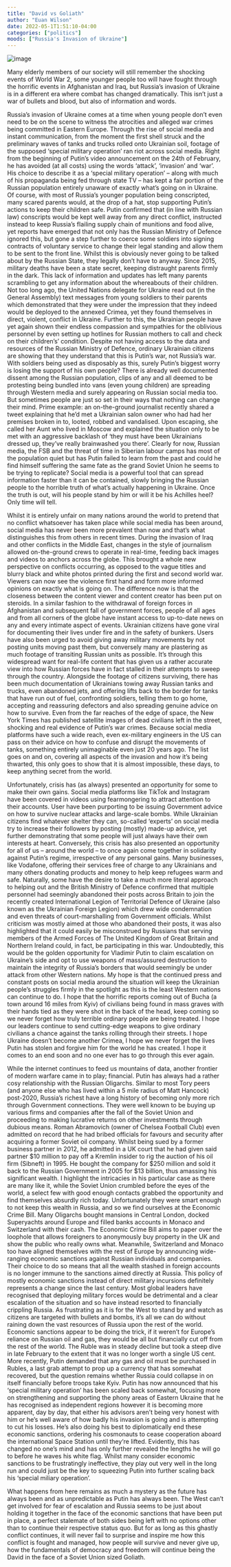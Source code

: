 ```yaml
---
title: "David vs Goliath"
author: "Euan Wilson"
date: 2022-05-1T1:51:10-04:00
categories: ["politics"]
moods: ["Russia's Invasion of Ukraine"]
---
```

![image](../img/article/russia's-invasion-of-ukraine/1.jpg)

Many elderly members of our society will still remember the shocking events of World War 2, some younger people too will have fought through the horrific events in Afghanistan and Iraq, but Russia’s invasion of Ukraine is in a different era where combat has changed dramatically. This isn’t just a war of bullets and blood, but also of information and words.

Russia’s invasion of Ukraine comes at a time when young people don’t even need to be on the scene to witness the atrocities and alleged war crimes being committed in Eastern Europe. Through the rise of social media and instant communication, from the moment the first shell struck and the preliminary waves of tanks and trucks rolled onto Ukrainian soil, footage of the supposed ‘special military operation’ ran riot across social media. Right from the beginning of Putin’s video announcement on the 24th of February, he has avoided (at all costs) using the words ‘attack’, ‘invasion’ and ‘war’. His choice to describe it as a ‘special military operation’ – along with much of his propaganda being fed through state TV – has kept a fair portion of the Russian population entirely unaware of exactly what’s going on in Ukraine. Of course, with most of Russia’s younger population being conscripted, many scared parents would, at the drop of a hat, stop supporting Putin’s actions to keep their children safe. Putin confirmed that (in line with Russian law) conscripts would be kept well away from any direct conflict, instructed instead to keep Russia’s flailing supply chain of munitions and food alive, yet reports have emerged that not only has the Russian Ministry of Defence ignored this, but gone a step further to coerce some soldiers into signing contracts of voluntary service to change their legal standing and allow them to be sent to the front line. Whilst this is obviously never going to be talked about by the Russian State, they legally don’t have to anyway. Since 2015, military deaths have been a state secret, keeping distraught parents firmly in the dark.  This lack of information and updates has left many parents scrambling to get any information about the whereabouts of their children. Not too long ago, the United Nations delegate for Ukraine read out (in the General Assembly) text messages from young soldiers to their parents which demonstrated that they were under the impression that they indeed would be deployed to the annexed Crimea, yet they found themselves in direct, violent, conflict in Ukraine. Further to this, the Ukrainian people have yet again shown their endless compassion and sympathies for the oblivious personnel by even setting up hotlines for Russian mothers to call and check on their children’s’ condition. Despite not having access to the data and resources of the Russian Ministry of Defence, ordinary Ukrainian citizens are showing that they understand that this is Putin’s war, not Russia’s war. With soldiers being used as disposably as this, surely Putin’s biggest worry is losing the support of his own people? There is already well documented dissent among the Russian population, clips of any and all deemed to be protesting being bundled into vans (even young children) are spreading through Western media and surely appearing on Russian social media too. But sometimes people are just so set in their ways that nothing can change their mind. Prime example: an on-the-ground journalist recently shared a tweet explaining that he’d met a Ukrainian salon owner who had had her premises broken in to, looted, robbed and vandalised. Upon escaping, she called her Aunt who lived in Moscow and explained the situation only to be met with an aggressive backlash of ‘they must have been Ukrainians dressed up, they’ve really brainwashed you there’. Clearly for now, Russian media, the FSB and the threat of time in Siberian labour camps has most of the population quiet but has Putin failed to learn from the past and could he find himself suffering the same fate as the grand Soviet Union he seems to be trying to replicate? Social media is a powerful tool that can spread information faster than it can be contained, slowly bringing the Russian people to the horrible truth of what’s actually happening in Ukraine. Once the truth is out, will his people stand by him or will it be his Achilles heel? Only time will tell.

Whilst it is entirely unfair on many nations around the world to pretend that no conflict whatsoever has taken place while social media has been around, social media has never been more prevalent than now and that’s what distinguishes this from others in recent times. During the invasion of Iraq and other conflicts in the Middle East, changes in the style of journalism allowed on-the-ground crews to operate in real-time, feeding back images and videos to anchors across the globe. This brought a whole new perspective on conflicts occurring, as opposed to the vague titles and blurry black and white photos printed during the first and second world war. Viewers can now see the violence first hand and form more informed opinions on exactly what is going on. The difference now is that the closeness between the content viewer and content creator has been put on steroids. In a similar fashion to the withdrawal of foreign forces in Afghanistan and subsequent fall of government forces, people of all ages and from all corners of the globe have instant access to up-to-date news on any and every intimate aspect of events. Ukrainian citizens have gone viral for documenting their lives under fire and in the safety of bunkers. Users have also been urged to avoid giving away military movements by not posting units moving past them, but conversely many are plastering as much footage of transiting Russian units as possible. It’s through this widespread want for real-life content that has given us a rather accurate view into how Russian forces have in fact stalled in their attempts to sweep through the country. Alongside the footage of citizens surviving, there has been much documentation of Ukrainians towing away Russian tanks and trucks, even abandoned jets, and offering lifts back to the border for tanks that have run out of fuel, confronting soldiers, telling them to go home, accepting and reassuring defectors and also spreading genuine advice on how to survive. Even from the far reaches of the edge of space, the New York Times has published satellite images of dead civilians left in the street, shocking and real evidence of Putin’s war crimes. Because social media platforms have such a wide reach, even ex-military engineers in the US can pass on their advice on how to confuse and disrupt the movements of tanks, something entirely unimaginable even just 20 years ago. The list goes on and on, covering all aspects of the invasion and how it’s being thwarted, this only goes to show that it is almost impossible, these days, to keep anything secret from the world.

Unfortunately, crisis has (as always) presented an opportunity for some to make their own gains. Social media platforms like TikTok and Instagram have been covered in videos using fearmongering to attract attention to their accounts. User have been purporting to be issuing Government advice on how to survive nuclear attacks and large-scale bombs. While Ukrainian citizens find whatever shelter they can, so-called ‘experts’ on social media try to increase their followers by posting (mostly) made-up advice, yet further demonstrating that some people will just always have their own interests at heart. Conversely, this crisis has also presented an opportunity for all of us – around the world – to once again come together in solidarity against Putin’s regime, irrespective of any personal gains. Many businesses, like Vodafone, offering their services free of charge to any Ukrainians and many others donating products and money to help keep refugees warm and safe. Naturally, some have the desire to take a much more literal approach to helping out and the British Ministry of Defence confirmed that multiple personnel had seemingly abandoned their posts across Britain to join the recently created International Legion of Territorial Defence of Ukraine (also known as the Ukrainian Foreign Legion) which drew wide condemnation and even threats of court-marshalling from Government officials. Whilst criticism was mostly aimed at those who abandoned their posts, it was also highlighted that it could easily be misconstrued by Russians that serving members of the Armed Forces of The United Kingdom of Great Britain and Northern Ireland could, in fact, be participating in this war. Undoubtedly, this would be the golden opportunity for Vladimir Putin to claim escalation on Ukraine’s side and opt to use weapons of mass/assured destruction to maintain the integrity of Russia’s borders that would seemingly be under attack from other Western nations. My hope is that the continued press and constant posts on social media around the situation will keep the Ukrainian people’s struggles firmly in the spotlight as this is the least Western nations can continue to do. I hope that the horrific reports coming out of Bucha (a town around 16 miles from Kyiv) of civilians being found in mass graves with their hands tied as they were shot in the back of the head, keep coming so we never forget how truly terrible ordinary people are being treated. I hope our leaders continue to send cutting-edge weapons to give ordinary civilians a chance against the tanks rolling through their streets. I hope Ukraine doesn’t become another Crimea, I hope we never forget the lives Putin has stolen and forgive him for the world he has created. I hope it comes to an end soon and no one ever has to go through this ever again. 

While the internet continues to feed us mountains of data, another frontier of modern warfare came in to play; financial. Putin has always had a rather cosy relationship with the Russian Oligarchs. Similar to most Tory peers (and anyone else who has lived within a 5 mile radius of Matt Hancock) post-2020, Russia’s richest have a long history of becoming only more rich through Government connections. They were well known to be buying up various firms and companies after the fall of the Soviet Union and proceeding to making lucrative returns on other investments through dubious means. Roman Abramovich (owner of Chelsea Football Club) even admitted on record that he had bribed officials for favours and security after acquiring a former Soviet oil company. Whilst being sued by a former business partner in 2012, he admitted in a UK court that he had given said partner $10 million to pay off a Kremlin insider to rig the auction of his oil firm (Sibneft) in 1995. He bought the company for $250 million and sold it back to the Russian Government in 2005 for $13 billion, thus amassing his significant wealth. I highlight the intricacies in his particular case as there are many like it, while the Soviet Union crumbled before the eyes of the world, a select few with good enough contacts grabbed the opportunity and find themselves absurdly rich today. Unfortunately they were smart enough to not keep this wealth in Russia, and so we find ourselves at the Economic Crime Bill. Many Oligarchs bought mansions in Central London, docked Superyachts around Europe and filled banks accounts in Monaco and Switzerland with their cash. The Economic Crime Bill aims to paper over the loophole that allows foreigners to anonymously buy property in the UK and show the public who really owns what. Meanwhile, Switzerland and Monaco too have aligned themselves with the rest of Europe by announcing wide-ranging economic sanctions against Russian individuals and companies. Their choice to do so means that all the wealth stashed in foreign accounts is no longer immune to the sanctions aimed directly at Russia. This policy of mostly economic sanctions instead of direct military incursions definitely represents a change since the last century. Most global leaders have recognised that deploying military forces would be detrimental and a clear escalation of the situation and so have instead resorted to financially crippling Russia. As frustrating as it is for the West to stand by and watch as citizens are targeted with bullets and bombs, it’s all we can do without raining down the vast resources of Russia upon the rest of the world. Economic sanctions appear to be doing the trick, if it weren’t for Europe’s reliance on Russian oil and gas, they would be all but financially cut off from the rest of the world. The Ruble was in steady decline but took a steep dive in late February to the extent that it was no longer worth a single US cent. More recently, Putin demanded that any gas and oil must be purchased in Rubles, a last grab attempt to prop up a currency that has somewhat recovered, but the question remains whether Russia could collapse in on itself financially before troops take Kyiv. Putin has now announced that his ‘special military operation’ has been scaled back somewhat, focusing more on strengthening and supporting the phony areas of Eastern Ukraine that he has recognised as independent regions however it is becoming more apparent, day by day, that either his advisors aren’t being very honest with him or he’s well aware of how badly his invasion is going and is attempting to cut his losses. He’s also doing his best to diplomatically end these economic sanctions, ordering his cosmonauts to cease cooperation aboard the international Space Station until they‘re lifted. Evidently, this has changed no one’s mind and has only further revealed the lengths he will go to before he waves his white flag. Whilst many consider economic sanctions to be frustratingly ineffective, they play out very well in the long run and could just be the key to squeezing Putin into further scaling back his ‘special miliary operation’.

What happens from here remains as much a mystery as the future has always been and as unpredictable as Putin has always been. The West can’t get involved for fear of escalation and Russia seems to be just about holding it together in the face of the economic sanctions that have been put in place, a perfect stalemate of both sides being left with no options other than to continue their respective status quo. But for as long as this ghastly conflict continues, it will never fail to surprise and inspire me how this conflict is fought and managed, how people will survive and never give up, how the fundamentals of democracy and freedom will continue being the David in the face of a Soviet Union sized Goliath.

